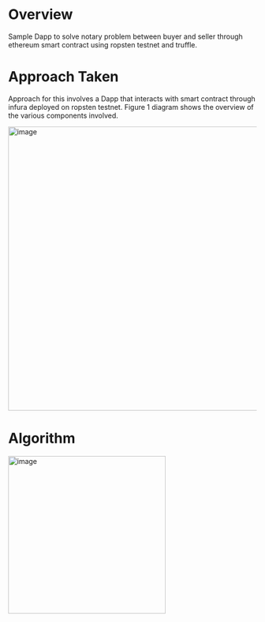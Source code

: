 # Overview
Sample Dapp to solve notary problem between buyer and seller through ethereum smart contract using ropsten testnet and truffle.

# Approach Taken 
Approach for this involves a Dapp that interacts with smart contract through infura deployed on ropsten testnet. Figure 1 diagram shows the overview of the various components involved.

<img width="575" alt="image" src="https://user-images.githubusercontent.com/25216571/177775285-759be2e5-bc4e-450d-91a3-09ae391f3425.png">

# Algorithm
<img width="319" alt="image" src="https://user-images.githubusercontent.com/25216571/177775530-8f7c4c9d-c2dd-40aa-9b29-a0a71b7b599e.png">



